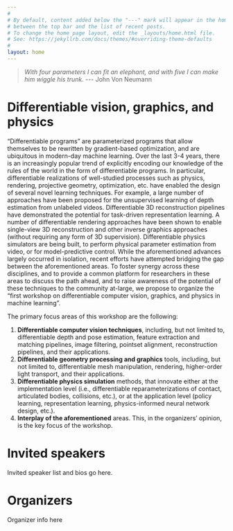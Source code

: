 ```yaml
---
#
# By default, content added below the "---" mark will appear in the home page
# between the top bar and the list of recent posts.
# To change the home page layout, edit the _layouts/home.html file.
# See: https://jekyllrb.com/docs/themes/#overriding-theme-defaults
#
layout: home
---
```


> _With four parameters I can fit an elephant, and with five I can make him wiggle his trunk._ --- John Von Neumann


# Differentiable vision, graphics, and physics


“Differentiable programs” are parameterized programs that allow themselves to be rewritten by gradient-based optimization, and are ubiquitous in modern-day machine learning. Over the last 3-4 years, there is an increasingly popular trend of explicitly encoding our knowledge of the rules of the world in the form of differentiable programs. In particular, differentiable realizations of well-studied processes such as physics, rendering, projective geometry, optimization, etc. have enabled the design of several novel learning techniques. For example, a large number of approaches have been proposed for the unsupervised learning of depth estimation from unlabeled videos. Differentiable 3D reconstruction pipelines have demonstrated the potential for task-driven representation learning. A number of differentiable rendering approaches have been shown to enable single-view 3D reconstruction and other inverse graphics approaches (without requiring any form of 3D supervision). Differentiable physics simulators are being built, to perform physical parameter estimation from video, or for model-predictive control. While the aforementioned advances largely occurred in isolation, recent efforts have attempted bridging the gap between the aforementioned areas. To foster synergy across these disciplines, and to provide a common platform for researchers in these areas to discuss the path ahead, and to raise awareness of the potential of these techniques to the community at-large, we propose to organize the “first workshop on differentiable computer vision, graphics, and physics in machine learning”.

The primary focus areas of this workshop are the following:
1. **Differentiable computer vision techniques**, including, but not limited to, differentiable depth and pose estimation, feature extraction and matching pipelines, image filtering, pointset alignment, reconstruction pipelines, and their applications.
2. **Differentiable geometry processing and graphics** tools, including, but not limited to, differentiable mesh manipulation, rendering, higher-order light transport, and their applications.
3. **Differentiable physics simulation** methods, that innovate either at the implementation level (i.e., differentiable reparameterizations of contact, articulated bodies, collisions, etc.), or at the application level (policy learning, representation learning, physics-informed neural network design, etc.).
4. **Interplay of the aforementioned** areas. This, in the organizers’ opinion, is the key focus of the workshop.


# Invited speakers

Invited speaker list and bios go here.


# Organizers

Organizer info here
